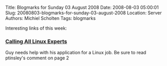 Title: Blogmarks for Sunday 03 August 2008
Date: 2008-08-03 05:00:01
Slug: 20080803-blogmarks-for-sunday-03-august-2008
Location: Server
Authors: Michiel Scholten
Tags: blogmarks

<p>Interesting links of this week:</p>
<h3><a href="http://ubuntuforums.org/showthread.php?t=863049">Calling All Linux Experts</a></h3>
<p>Guy needs help with his application for a Linux job. Be sure to read ptinsley's comment on page 2</p>
